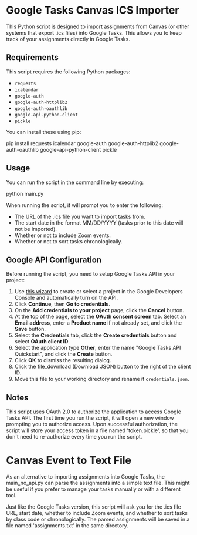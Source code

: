 # Google Tasks Canvas ICS Importer

This Python script is designed to import assignments from Canvas (or other systems that export .ics files) into Google Tasks. This allows you to keep track of your assignments directly in Google Tasks.

## Requirements

This script requires the following Python packages:

- `requests`
- `icalendar`
- `google-auth`
- `google-auth-httplib2`
- `google-auth-oauthlib`
- `google-api-python-client`
- `pickle`

You can install these using pip:

pip install requests icalendar google-auth google-auth-httplib2 google-auth-oauthlib google-api-python-client pickle

## Usage

You can run the script in the command line by executing:

python main.py

When running the script, it will prompt you to enter the following:

- The URL of the .ics file you want to import tasks from.
- The start date in the format MM/DD/YYYY (tasks prior to this date will not be imported).
- Whether or not to include Zoom events.
- Whether or not to sort tasks chronologically.

## Google API Configuration

Before running the script, you need to setup Google Tasks API in your project:

1. Use [this wizard](https://console.developers.google.com/start/api?id=tasks) to create or select a project in the Google Developers Console and automatically turn on the API. 
2. Click **Continue**, then **Go to credentials**.
3. On the **Add credentials to your project** page, click the **Cancel** button.
4. At the top of the page, select the **OAuth consent screen** tab. Select an **Email address**, enter a **Product name** if not already set, and click the **Save** button.
5. Select the **Credentials** tab, click the **Create credentials** button and select **OAuth client ID**.
6. Select the application type **Other**, enter the name "Google Tasks API Quickstart", and click the **Create** button.
7. Click **OK** to dismiss the resulting dialog.
8. Click the file_download (Download JSON) button to the right of the client ID.
9. Move this file to your working directory and rename it `credentials.json`.

## Notes

This script uses OAuth 2.0 to authorize the application to access Google Tasks API. The first time you run the script, it will open a new window prompting you to authorize access. Upon successful authorization, the script will store your access token in a file named 'token.pickle', so that you don't need to re-authorize every time you run the script.

# Canvas Event to Text File

As an alternative to importing assignments into Google Tasks, the main_no_api.py can parse the assignments into a simple text file. This might be useful if you prefer to manage your tasks manually or with a different tool.

Just like the Google Tasks version, this script will ask you for the .ics file URL, start date, whether to include Zoom events, and whether to sort tasks by class code or chronologically. The parsed assignments will be saved in a file named 'assignments.txt' in the same directory.


